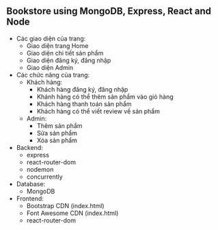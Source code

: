 ## Bookstore using MongoDB, Express, React and Node
- Các giao diện của trang:
  - Giao diện trang Home
  - Giao diện chi tiết sản phẩm
  - Giao diện đăng ký, đăng nhập
  - Giao diện Admin
- Các chức năng của trang:
  - Khách hàng:
    - Khách hàng đăng ký, đăng nhập
    - Khánh hàng có thể thêm sản phẩm vào giỏ hàng
    - Khách hàng thanh toán sản phẩm
    - Khách hàng có thể viết review về sản phẩm
  - Admin:
    - Thêm sản phẩm
    - Sửa sản phẩm
    - Xóa sản phẩm
- Backend:
  - express
  - react-router-dom
  - nodemon
  - concurrently
- Database:
  - MongoDB
- Frontend:
  - Bootstrap CDN (index.html) 
  - Font Awesome CDN (index.html)
  - react-router-dom